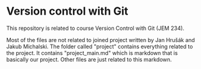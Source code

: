 # Version control with Git

This repository is related to course Version Control with Git (JEM 234).

Most of the files are not related to joined project written by Jan Hrušák and Jakub Michalski. The folder called "project" contains everything related to the project. It contains "project_main.md" which is markdown that is basically our project. Other files are just related to this markdown.
